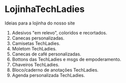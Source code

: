 # LojinhaTechLadies
Ideias para a lojinha do nosso site
1. Adesivos "em relevo", coloridos e recortados.
2. Canecas personalizadas.
3. Camisetas TechLadies.
4. Moletom TechLadies.
5. Canecas de café personalizadas.
6. Bottons das TechLadies e msgs de empoderamento.
7. Chaveiros TechLadies.
8. Bloco/caderno de anotações TechLadies.
9. Agenda personalizada TechLadies.
